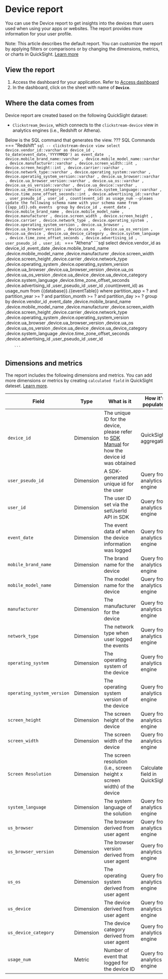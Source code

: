 # Device report
You can use the Device report to get insights into the devices that users used when using your apps or websites. The report provides more information for your user profile.

Note: This article describes the default report. You can customize the report by applying filters or comparisons or by changing the dimensions, metrics, or charts in QuickSight. [Learn more](https://docs.aws.amazon.com/quicksight/latest/user/working-with-visuals.html)


## View the report
1. Access the dashboard for your application. Refer to [Access dashboard](index.md)
2. In the dashboard, click on the sheet with name of **`Device`**.

## Where the data comes from
Device report are created based on the following QuickSight dataset:

- `Clickstream_Device`, which connects to the `clickstream-device` view in analytics engines (i.e., Redshift or Athena). 

Below is the SQL command that generates the view.
??? SQL Commands
    === "Redshift"
        ```sql
        -- clickstream-device view
        select
        device.vendor_id::varchar as device_id
        , to_date(event_date,'YYYYMMDD') as event_date 
        , device.mobile_brand_name::varchar
        , device.mobile_model_name::varchar
        , device.manufacturer::varchar
        , device.screen_width::int
        , device.screen_height::int
        , device.carrier::varchar
        , device.network_type::varchar
        , device.operating_system::varchar
        , device.operating_system_version::varchar
        , device.ua_browser::varchar
        , device.ua_browser_version::varchar
        , device.ua_os::varchar
        , device.ua_os_version::varchar
        , device.ua_device::varchar
        , device.ua_device_category::varchar
        , device.system_language::varchar
        , device.time_zone_offset_seconds::int
        , device.advertising_id::varchar
        , user_pseudo_id
        , user_id
        , count(event_id) as usage_num
        --pleaes update the following schema name with your schema name
        from {{app_id}}.ods_events 
        group by
        device_id
        , event_date
        , device.mobile_brand_name
        , device.mobile_model_name
        , device.manufacturer
        , device.screen_width
        , device.screen_height
        , device.carrier
        , device.network_type
        , device.operating_system
        , device.operating_system_version
        , device.ua_browser
        , device.ua_browser_version
        , device.ua_os 
        , device.ua_os_version
        , device.ua_device
        , device.ua_device_category
        , device.system_language
        , device.time_zone_offset_seconds
        , device.advertising_id
        , user_pseudo_id
        , user_id;
        ```
    === "Athena"
        ```sql
        select
            device.vendor_id as device_id
            ,event_date 
            ,device.mobile_brand_name
            ,device.mobile_model_name
            ,device.manufacturer
            ,device.screen_width
            ,device.screen_height
            ,device.carrier
            ,device.network_type
            ,device.operating_system
            ,device.operating_system_version
            ,device.ua_browser
            ,device.ua_browser_version
            ,device.ua_os
            ,device.ua_os_version
            ,device.ua_device
            ,device.ua_device_category
            ,device.system_language
            ,device.time_zone_offset_seconds
            ,device.advertising_id
            ,user_pseudo_id
            ,user_id
            ,count(event_id) as usage_num
            from {{database}}.{{eventTable}} 
            where partition_app = ? 
            and partition_year >= ?
            and partition_month >= ?
            and partition_day >= ?
            group by
            device.vendor_id
            ,event_date
            ,device.mobile_brand_name
            ,device.mobile_model_name
            ,device.manufacturer
            ,device.screen_width
            ,device.screen_height
            ,device.carrier
            ,device.network_type
            ,device.operating_system
            ,device.operating_system_version
            ,device.ua_browser
            ,device.ua_browser_version
            ,device.ua_os 
            ,device.ua_os_version
            ,device.ua_device
            ,device.ua_device_category
            ,device.system_language
            ,device.time_zone_offset_seconds
            ,device.advertising_id
            ,user_pseudo_id
            ,user_id

        ```

## Dimensions and metrics
The report includes the following dimensions and metrics. You can add more dimensions or metrics by creating `calculated field` in QuickSight dateset. [Learn more](https://docs.aws.amazon.com/quicksight/latest/user/adding-a-calculated-field-analysis.html). 

|Field | Type| What is it | How it's populated|
|----------|---|---------|--------------------|
|`device_id`| Dimension | The unique ID for the device, please refer to [SDK Manual](../sdk-manual/index.md) for how the device id was obtained| QuickSight aggregation|
|`user_pseudo_id`| Dimension | A SDK-generated unique id for the user | Query from analytics engine|
|`user_id`| Dimension | The user ID set via the setUserId API in SDK  | Query from analytics engine|
|`event_date`| Dimension | The event data of when the device information was logged | Query from analytics engine|
|`mobile_brand_name`| Dimension | The brand name for the device  | Query from analytics engine|
|`mobile_model_name`| Dimension | The model name for the device | Query from analytics engine|
|`manufacturer`| Dimension | The manufacturer for the device | Query from analytics engine|
|`network_type`| Dimension | The network type when user logged the events  | Query from analytics engine|
|`operating_system`| Dimension | The operating system of the device  | Query from analytics engine|
|`operating_system_version`| Dimension | The operating system version of the device  | Query from analytics engine|
|`screen_height`| Dimension | The screen height of the device  | Query from analytics engine|
|`screen_width`| Dimension | The screen width of the device  | Query from analytics engine|
|`Screen Resolution`| Dimension | The screen resolution (i.e., screen height x screen width) of the device  | Calculated field in QuickSight|
|`system_language`| Dimension | The system language of the solution  | Query from analytics engine|
|`us_browser`| Dimension | The browser derived from user agent  | Query from analytics engine|
|`us_browser_version`| Dimension | The browser version derived from user agent  | Query from analytics engine|
|`us_os`| Dimension | The operating system derived from user agent  | Query from analytics engine|
|`us_device`| Dimension | The device derived from user agent  | Query from analytics engine|
|`us_device_category`| Dimension | The device category derived from user agent  | Query from analytics engine|
|`usage_num`| Metric | Number of event that logged for the device ID  | Query from analytics engine|



